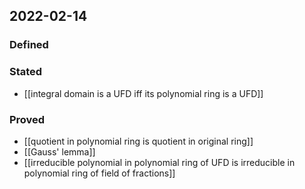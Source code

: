 ## 2022-02-14
### Defined
### Stated
- [[integral domain is a UFD iff its polynomial ring is a UFD]]
### Proved
- [[quotient in polynomial ring is quotient in original ring]]
- [[Gauss' lemma]]
- [[irreducible polynomial in polynomial ring of UFD is irreducible in polynomial ring of field of fractions]]